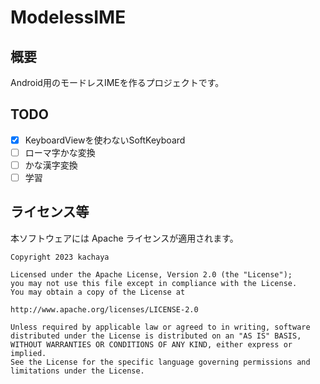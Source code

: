 # ModelessIME

## 概要
Android用のモードレスIMEを作るプロジェクトです。

## TODO
- [x] KeyboardViewを使わないSoftKeyboard
- [ ] ローマ字かな変換
- [ ] かな漢字変換
- [ ] 学習

## ライセンス等
本ソフトウェアには Apache ライセンスが適用されます。
```
Copyright 2023 kachaya

Licensed under the Apache License, Version 2.0 (the "License");
you may not use this file except in compliance with the License.
You may obtain a copy of the License at

http://www.apache.org/licenses/LICENSE-2.0

Unless required by applicable law or agreed to in writing, software
distributed under the License is distributed on an "AS IS" BASIS,
WITHOUT WARRANTIES OR CONDITIONS OF ANY KIND, either express or implied.
See the License for the specific language governing permissions and
limitations under the License.
```
